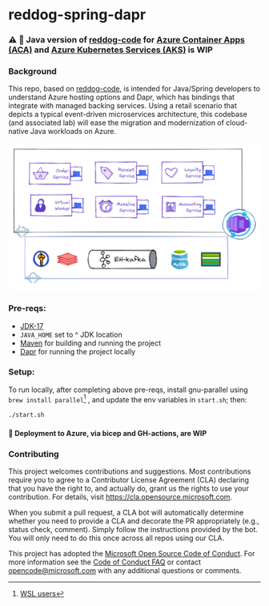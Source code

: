 
# reddog-spring-dapr

### :warning: :construction: Java version of [reddog-code](https://github.com/Azure/reddog-code) for [Azure Container Apps (ACA)](https://learn.microsoft.com/en-us/azure/container-apps/overview) and [Azure Kubernetes Services (AKS)](https://learn.microsoft.com/en-us/azure/aks/intro-kubernetes) is WIP

### Background

This repo, based on [reddog-code](https://github.com/Azure/reddog-code), is intended for Java/Spring developers to understand Azure hosting options and Dapr, which has bindings that integrate with managed backing services. Using a retail scenario that depicts a typical event-driven microservices architecture, this codebase (and associated lab) will ease the migration and modernization of cloud-native Java workloads on Azure. 


![](ancillary/architecture.png)

### Pre-reqs:

- [JDK-17](https://learn.microsoft.com/en-us/java/openjdk/overview)
- `JAVA_HOME` set to ^ JDK location
- [Maven](https://maven.apache.org/download.cgi) for building and running the project
- [Dapr](https://docs.dapr.io/getting-started/install-dapr-cli/) for running the project locally

### Setup:

To run locally, after completing above pre-reqs, install gnu-parallel using `brew install parallel`[^1] , and update the env variables in `start.sh`; then:

```bash
./start.sh
```

#### :construction: Deployment to Azure, via bicep and GH-actions, are WIP

[^1]:[WSL users](https://docs.brew.sh/Homebrew-on-Linux)

### Contributing

This project welcomes contributions and suggestions.  Most contributions require you to agree to a
Contributor License Agreement (CLA) declaring that you have the right to, and actually do, grant us
the rights to use your contribution. For details, visit https://cla.opensource.microsoft.com.

When you submit a pull request, a CLA bot will automatically determine whether you need to provide
a CLA and decorate the PR appropriately (e.g., status check, comment). Simply follow the instructions
provided by the bot. You will only need to do this once across all repos using our CLA.

This project has adopted the [Microsoft Open Source Code of Conduct](https://opensource.microsoft.com/codeofconduct/).
For more information see the [Code of Conduct FAQ](https://opensource.microsoft.com/codeofconduct/faq/) or
contact [opencode@microsoft.com](mailto:opencode@microsoft.com) with any additional questions or comments.